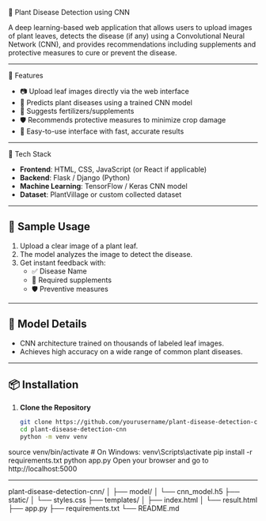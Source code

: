 🌿 Plant Disease Detection using CNN

A deep learning-based web application that allows users to upload images of plant leaves, detects the disease (if any) using a Convolutional Neural Network (CNN), and provides recommendations including supplements and protective measures to cure or prevent the disease.

---

🧠 Features

- 📷 Upload leaf images directly via the web interface
- 🧪 Predicts plant diseases using a trained CNN model
- 💊 Suggests fertilizers/supplements
- 🛡️ Recommends protective measures to minimize crop damage
- 🔁 Easy-to-use interface with fast, accurate results

---

🚀 Tech Stack

- **Frontend**: HTML, CSS, JavaScript (or React if applicable)
- **Backend**: Flask / Django (Python)
- **Machine Learning**: TensorFlow / Keras CNN model
- **Dataset**: PlantVillage or custom collected dataset

---

## 📸 Sample Usage

1. Upload a clear image of a plant leaf.
2. The model analyzes the image to detect the disease.
3. Get instant feedback with:
   - ✅ Disease Name
   - 🧪 Required supplements
   - 🛡️ Preventive measures

---

## 🧪 Model Details

- CNN architecture trained on thousands of labeled leaf images.
- Achieves high accuracy on a wide range of common plant diseases.

---

## 📦 Installation

1. **Clone the Repository**
   ```bash
   git clone https://github.com/yourusername/plant-disease-detection-cnn.git
   cd plant-disease-detection-cnn
   python -m venv venv
source venv/bin/activate  # On Windows: venv\Scripts\activate
pip install -r requirements.txt
python app.py
Open your browser and go to http://localhost:5000

---------
plant-disease-detection-cnn/
│
├── model/
│   └── cnn_model.h5
├── static/
│   └── styles.css
├── templates/
│   ├── index.html
│   └── result.html
├── app.py
├── requirements.txt
└── README.md

